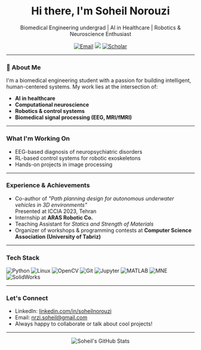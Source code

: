 <!-- GitHub Profile README for Soheil Norouzi -->

<h1 align="center">Hi there, I'm Soheil Norouzi </h1>

<p align="center">
  Biomedical Engineering undergrad | AI in Healthcare | Robotics & Neuroscience Enthusiast
</p>

<p align="center">
  <a href="mailto:nrzi.soheil@gmail.com"><img src="https://img.shields.io/badge/Email-Contact-blue?style=flat&logo=gmail" alt="Email"></a>
  <a href="https://www.linkedin.com/in/soheil-norouzi" target="_blank"><img src="https://img.shields.io/badge/LinkedIn-Connect-blue?style=flat&logo=linkedin"></a>
  <a href="[https://scholar.google.com](https://scholar.google.com/citations?user=vELuEIoAAAAJ&hl=en)"><img src="https://img.shields.io/badge/Google%20Scholar-View-blue?style=flat&logo=googlescholar" alt="Scholar"></a>
</p>

---

### 🔬 About Me

I'm a biomedical engineering student with a passion for building intelligent, human-centered systems. My work lies at the intersection of:

-  **AI in healthcare**
-  **Computational neuroscience**
-  **Robotics & control systems**
-  **Biomedical signal processing (EEG, MRI/fMRI)**

---

###  What I'm Working On

-  EEG-based diagnosis of neuropsychiatric disorders  
-  RL-based control systems for robotic exoskeletons 
-  Hands-on projects in image processing

---

###  Experience & Achievements

-  Co-author of *"Path planning design for autonomous underwater vehicles in 3D environments"*  
  Presented at ICCIA 2023, Tehran  
-  Internship at **ARAS Robotic Co.**
-  Teaching Assistant for *Statics and Strength of Materials*
-  Organizer of workshops & programming contests at **Computer Science Association (University of Tabriz)**

---

###  Tech Stack

![Python](https://img.shields.io/badge/Python-3670A0?style=flat&logo=python&logoColor=fff)
![Linux](https://img.shields.io/badge/Linux-FCC624?style=flat&logo=linux&logoColor=black)
![OpenCV](https://img.shields.io/badge/OpenCV-5C3EE8?style=flat&logo=opencv&logoColor=white)
![Git](https://img.shields.io/badge/Git-F05032?style=flat&logo=git&logoColor=white)
![Jupyter](https://img.shields.io/badge/Jupyter-FA0F00?style=flat&logo=jupyter&logoColor=white)
![MATLAB](https://img.shields.io/badge/MATLAB-0076A8?style=flat&logo=mathworks)
![MNE](https://img.shields.io/badge/MNE-Python-00599C?style=flat&logo=neuralink&logoColor=white)
![SolidWorks](https://img.shields.io/badge/SolidWorks-E60026?style=flat&logo=solidworks&logoColor=white)

---

###  Let's Connect

- LinkedIn: [linkedin.com/in/soheilnorouzi](https://www.linkedin.com/in/soheil-norouzi)
- Email: nrzi.soheil@gmail.com
- Always happy to collaborate or talk about cool projects!

---

<p align="center">
  <img src="https://github-readme-stats.vercel.app/api?username=soheil-norouzi&show_icons=true&theme=default" alt="Soheil's GitHub Stats" />
</p>
